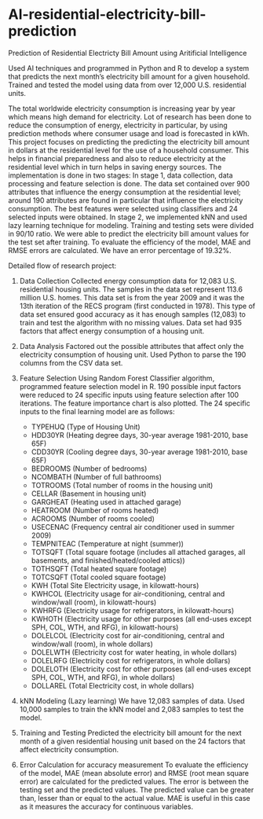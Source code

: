 # AI-residential-electricity-bill-prediction
Prediction of Residential Electricty Bill Amount using Aritificial Intelligence

Used AI techniques and programmed in Python and R to develop a system that predicts the next month’s electricity bill amount for a given household. Trained and tested the model using data from over 12,000 U.S. residential units.

The total worldwide electricity consumption is increasing year by year which means high demand for electricity. Lot of research has been done to reduce the consumption of energy, electricity in particular, by using prediction methods where consumer usage and load is forecasted in kWh. This project focuses on predicting the predicting the electricity bill amount in dollars at the residential level for the use of a household consumer. This helps in financial preparedness and also to reduce electricity at the residential level which in turn helps in saving energy sources. The implementation is done in two stages: In stage 1, data collection, data processing and feature selection is done. The data set contained over 900 attributes that influence the energy consumption at the residential level; around 190 attributes are found in particular that influence the electricity consumption. The best features were selected using classifiers and 24 selected inputs were obtained. In stage 2, we implemented kNN and used lazy learning technique for modeling. Training and testing sets were divided in 90/10 ratio. We were able to predict the electricity bill amount values for the test set after training. To evaluate the efficiency of the model, MAE and RMSE errors are calculated. We have an error percentage of 19.32%.

Detailed flow of research project:

1. Data Collection
Collected energy consumption data for 12,083 U.S. residential housing units. The samples in the data set represent 113.6 million U.S. homes. This data set is from the year 2009 and it was the 13th iteration of the RECS program (first conducted in 1978). This type of data set ensured good accuracy as it has enough samples (12,083) to train and test the algorithm with no missing values. Data set had 935 factors that affect energy consumption of a housing unit. 

2. Data Analysis
Factored out the possible attributes that affect only the electricity consumption of housing unit. Used Python to parse the 190 columns from the CSV data set. 

3. Feature Selection
Using Random Forest Classifier algorithm, programmed feature selection model in R. 190 possible input factors were reduced to 24 specific inputs using feature selection after 100 iterations. The feature importance chart is also plotted. The 24 specific inputs to the final learning model are as follows:
    - TYPEHUQ (Type of Housing Unit)
    - HDD30YR (Heating degree days, 30-year average 1981-2010, base 65F)
    - CDD30YR (Cooling degree days, 30-year average 1981-2010, base 65F)
    - BEDROOMS (Number of bedrooms)
    - NCOMBATH (Number of full bathrooms)
    - TOTROOMS (Total number of rooms in the housing unit)
    - CELLAR (Basement in housing unit)
    - GARGHEAT (Heating used in attached garage)
    - HEATROOM (Number of rooms heated)
    - ACROOMS (Number of rooms cooled)
    - USECENAC (Frequency central air conditioner used in summer 2009)
    - TEMPNITEAC (Temperature at night (summer))
    - TOTSQFT (Total square footage (includes all attached garages, all basements, and finished/heated/cooled attics))
    - TOTHSQFT (Total heated square footage)
    - TOTCSQFT (Total cooled square footage)
    - KWH (Total Site Electricity usage, in kilowatt-hours)
    - KWHCOL (Electricity usage for air-conditioning, central and window/wall (room), in kilowatt-hours)
    - KWHRFG (Electricity usage for refrigerators, in kilowatt-hours)
    - KWHOTH (Electricity usage for other purposes (all end-uses except SPH, COL, WTH, and RFG), in kilowatt-hours)
    - DOLELCOL (Electricity cost for air-conditioning, central and window/wall (room), in whole dollars)
    - DOLELWTH (Electricity cost for water heating, in whole dollars)
    - DOLELRFG (Electricity cost for refrigerators, in whole dollars)
    - DOLELOTH (Electricity cost for other purposes (all end-uses except SPH, COL, WTH, and RFG), in whole dollars)
    - DOLLAREL (Total Electricity cost, in whole dollars)
    
4. kNN Modeling (Lazy learning)
We have 12,083 samples of data. Used 10,000 samples to train the kNN model and 2,083 samples to test the model. 

5. Training and Testing
Predicted the electricity bill amount for the next month of a given residential housing unit based on the 24 factors that affect electricity consumption.

6. Error Calculation for accuracy measurement
To evaluate the efficiency of the model, MAE (mean absolute error) and RMSE (root mean square error) are calculated for the predicted values. The error is between the testing set and the predicted values. The predicted value can be greater than, lesser than or equal to the actual value. MAE is useful in this case as it measures the accuracy for continuous variables.
